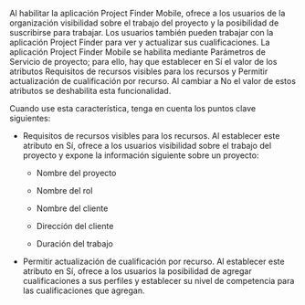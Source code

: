 Al habilitar la aplicación Project Finder Mobile, ofrece a los usuarios de la organización visibilidad sobre el trabajo del proyecto y la posibilidad de suscribirse para trabajar. Los usuarios también pueden trabajar con la aplicación Project Finder para ver y actualizar sus cualificaciones. La aplicación Project Finder Mobile se habilita mediante Parámetros de Servicio de proyecto; para ello, hay que establecer en Sí el valor de los atributos Requisitos de recursos visibles para los recursos y Permitir actualización de cualificación por recurso. Al cambiar a No el valor de estos atributos se deshabilita esta funcionalidad.  
  
 Cuando use esta característica, tenga en cuenta los puntos clave siguientes:  
  
-   Requisitos de recursos visibles para los recursos. Al establecer este atributo en Sí, ofrece a los usuarios visibilidad sobre el trabajo del proyecto y expone la información siguiente sobre un proyecto:  
  
    -   Nombre del proyecto  
  
    -   Nombre del rol  
  
    -   Nombre del cliente  
  
    -   Dirección del cliente  
  
    -   Duración del trabajo  
  
-   Permitir actualización de cualificación por recurso. Al establecer este atributo en Sí, ofrece a los usuarios la posibilidad de agregar cualificaciones a sus perfiles y establecer su nivel de competencia para las cualificaciones que agregan.